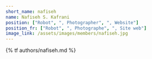 ```yaml
---
short_name: nafiseh
name: Nafiseh S. Kafrani
position: ["Robot", ", Photographer", ", Website"]
position_fr: ["Robot", ", Photographe", ", Site web"]
image_link: /assets/images/members/nafiseh.jpg
---
```

{% tf authors/nafiseh.md %}
